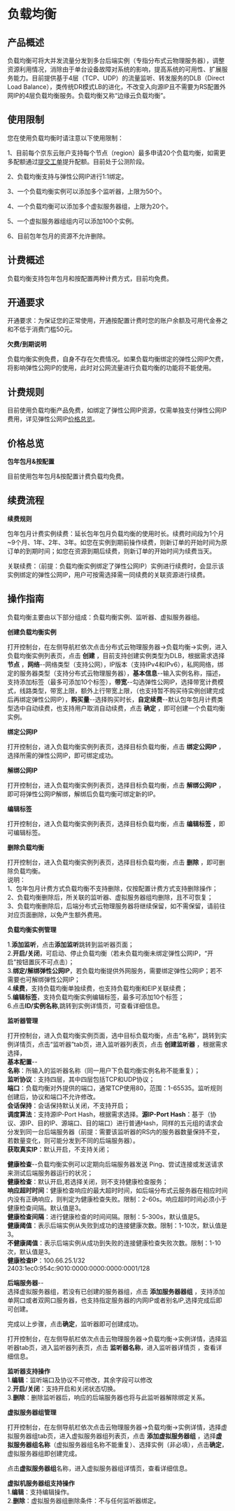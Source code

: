 # 负载均衡

## 产品概述

负载均衡可将大并发流量分发到多台后端实例（专指分布式云物理服务器），调整资源利用情况，消除由于单台设备故障对系统的影响，提高系统的可用性、扩展服务能力。目前提供基于4层（TCP、UDP）的流量监听、转发服务的DLB（Direct Load Balance），类传统DR模式LB的进化，不改变入向源IP且不需要为RS配置外网IP的4层负载均衡服务。负载均衡又称“边缘云负载均衡”。

## 使用限制

您在使用负载均衡时请注意以下使用限制：

1、目前每个京东云账户支持每个节点（region）最多申请20个负载均衡，如需更多配额通过[提交工单](https://ticket.jdcloud.com/applyorder/submit)提升配额。目前处于公测阶段。<br/>

2、负载均衡支持与弹性公网IP进行1:1绑定。<br/>

3、一个负载均衡实例可以添加多个监听器，上限为50个。<br/>

4、一个负载均衡可以添加多个虚拟服务器组，上限为20个。<br/>

5、一个虚拟服务器组组内可以添加100个实例。<br/>

6、目前包年包月的资源不允许删除。<br/>

## 计费概述

负载均衡支持包年包月和按配置两种计费方式，目前均免费。

## 开通要求

开通要求：为保证您的正常使用，开通按配置计费时您的账户余额及可用代金券之和不低于消费门槛50元。

**欠费/到期说明**

负载均衡实例免费，自身不存在欠费情况。如果负载均衡绑定的弹性公网IP欠费，将影响弹性公网IP的使用，此时对公网流量进行负载均衡的功能将不能使用。

## 计费规则

目前使用负载均衡产品免费，如绑定了弹性公网IP资源，仅需单独支付弹性公网IP费用，详见弹性公网IP[价格总览](../../Pricing/Price-Overview.md)。

## 价格总览

**包年包月&按配置**

目前使用包年包月&按配置计费负载均免费。

## 续费流程

**续费规则**

包年包月计费实例续费：延长包年包月负载均衡的使用时长。续费时间段为1个月~9个月、1年、2年、3年。如您在实例到期前操作续费，则新订单的开始时间为原订单的到期时间；如您在资源到期后续费，则新订单的开始时间为续费当天。

关联续费：（前提：负载均衡实例绑定了弹性公网IP）实例进行续费时，会显示该实例绑定的弹性公网IP，用户可按需选择需一同续费的关联资源进行续费。

## 操作指南

负载均衡主要由以下部分组成：负载均衡实例、监听器、虚拟服务器组。

**创建负载均衡实例**

打开控制台，在左侧导航栏依次点击分布式云物理服务器->负载均衡->实例，进入负载均衡实例列表页，点击 **创建** ，目前支持创建实例类型为DLB，根据需求选择 **节点** ，**网络**--网络类型（支持公网），IP版本（支持IPv4和IPv6），私网网络，绑定的服务器类型（支持分布式云物理服务器），**基本信息**--输入实例名称，描述，支持添加标签（最多可添加10个标签），**带宽**--勾选弹性公网IP，选择带宽计费模式，线路类型，带宽上限，额外上行带宽上限，（也支持暂不购买待实例创建完成后再绑定弹性公网IP），**购买量**--选择购买时长，**自定续费**--默认包年包月计费类型选中自动续费，也支持用户取消自动续费，点击 **确定** ，即可创建一个负载均衡实例。<br/>

**绑定公网IP**

打开控制台，进入负载均衡实例列表页，选择目标负载均衡，点击 **绑定公网IP** ，选择所需的弹性公网IP，即可绑定成功。<br/>

**解绑公网IP**

打开控制台，进入负载均衡实例列表页，选择目标负载均衡，点击 **解绑公网IP** ，即可将弹性公网IP解绑，解绑后负载均衡可绑定新的IP。<br/>

**编辑标签**

打开控制台，进入负载均衡实例列表页，选择目标负载均衡，点击 **编辑标签** ，即可编辑标签。<br/>

**删除负载均衡**

打开控制台，进入负载均衡实例列表页，选择目标负载均衡，点击 **删除** ，即可删除负载均衡。<br/>
说明：<br/>
1、包年包月计费方式负载均衡不支持删除，仅按配置计费方式支持删除操作；<br/>
2、负载均衡删除后，所关联的监听器、虚拟服务器组均删除，且不可恢复；<br/>
3、负载均衡删除后，后端分布式云物理服务器将继续保留，如不需保留，请前往对应页面删除，以免产生额外费用。<br/>

**负载均衡实例管理**

1.**添加监听**，点击**添加监听**跳转到监听器页面；<br/>
2.**开启/关闭**，可启动、停止负载均衡（若未负载均衡未绑定弹性公网IP，“开启”按钮置灰不可点击）；<br/>
3.**绑定/解绑弹性公网IP**，若负载均衡提供外网服务，需要绑定弹性公网IP；若不需要也可解绑弹性公网IP；<br/>
4.**续费**，支持负载均衡单独续费，也支持负载均衡和EIP关联续费；<br/>
5.**编辑标签**，支持负载均衡实例编辑标签，最多可添加10个标签；<br/>
6.点击**ID/实例名称**,跳转到实例详情页，可查看详细信息。<br/>

**监听器管理**

打开控制台，进入负载均衡实例页面，选中目标负载均衡，点击“名称”，跳转到实例详情页，点击“监听器”tab页，进入监听器列表页，点击 **创建监听器** ，根据需求选择，<br/>
**基本配置**--<br/>
**名称**：所输入的监听器名称（同一用户下负载均衡实例名称不能重复）；<br/>
**监听协议**：支持四层，其中四层包括TCP和UDP协议；<br/>
**端口**：负载均衡对外提供的端口，通常TCP使用80，范围：1-65535。监听规则创建后，协议和端口不允许修改。<br/>
**会话保持**：会话保持默认关闭，不支持开启；<br/>
**调度算法**：支持源IP-Port Hash，根据需求选择。**源IP-Port Hash**：基于（协议、源IP、目的IP、源端口、目的端口）进行普通Hash，同样的五元组的请求会分发到同一台后端服务器（前提：需要该监听器的RS内的服务器数量保持不变，若数量变化，则可能分发到不同的后端服务器）。<br/>
**获取真实IP**：默认开启，不支持关闭；<br/>

**健康检查**--负载均衡实例可以定期向后端服务器发送 Ping、尝试连接或发送请求来测试后端服务器运行的状况；<br/>
**健康检查**：默认开启,若选择关闭，则不支持健康检查服务；<br/>
**响应超时时间**：健康检查响应的最大超时时间，如后端分布式云服务器在相应时间内没有正确响应，则判定为健康检查失败。限制：2-60s。响应超时时间必须小于健康检查间隔。默认值是3。<br/>
**健康检查间隔**：进行健康检查的时间间隔。限制：5-300s，默认值是5。<br/>
**健康阈值**：表示后端实例从失败到成功的连接健康次数。限制：1-10次，默认值是3。<br/>
**不健康阈值**：表示后端实例从成功到失败的连接健康检查失败次数。限制：1-10次，默认值是3。<br/>
**健康检查IP**：100.66.25.1/32<br/>
	        2403:1ec0:954c:9010:0000:0000:0000:0001/128<br/>

**后端服务器**--<br/>
选择虚拟服务器组，若没有已创建的服务器组，点击 **添加服务器器组** ，支持添加单网口或者双网口服务器，也支持指定服务器的内网IP或者别名IP,选择完成后即可创建。

完成以上步骤，点击**确定**，监听器即可创建成功。

打开控制台，在左侧导航栏依次点击云物理服务器->负载均衡->实例详情，选择监听器tab页，进入监听器列表页，点击 **监听器名称**，进入监听器详情页 ，查看详细信息。<br/>

**监听器支持操作**<br/>
1.**编辑**：监听端口及协议不可修改，其余字段可以修改<br/>
2.**开启/关闭**：支持开启和关闭状态切换。 <br/>
3.**删除**：删除监听器后，响应的后端服务器也将与此监听器解除绑定关系。<br/>

**虚拟服务器组管理**

打开控制台，在左侧导航栏依次点击云物理服务器->负载均衡->实例详情，选择虚拟服务器组tab页，进入虚拟服务器组列表页，点击 **添加虚拟服务器组** ，选择**虚拟服务器组名称**（虚拟服务器组名称不能重复）、选择实例（非必填），点击**确定**，虚拟服务器组即创建完成。<br/>

点击**虚拟服务器组**名称，进入虚拟服务器组详情页，查看详细信息。<br/>

**虚拟机服务器组支持操作**<br/>
1.**编辑**：支持编辑操作。<br/>
2.**删除**：虚拟服务器组删除条件：不与任何监听器绑定。<br/>
